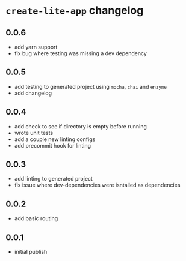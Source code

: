 # `create-lite-app` changelog
## 0.0.6
- add yarn support
- fix bug where testing was missing a dev dependency

## 0.0.5
- add testing to generated project using `mocha`, `chai` and `enzyme`
- add changelog

## 0.0.4
- add check to see if directory is empty before running
- wrote unit tests
- add a couple new linting configs
- add precommit hook for linting

## 0.0.3
- add linting to generated project
- fix issue where dev-dependencies were isntalled as dependencies

## 0.0.2
- add basic routing

## 0.0.1
- initial publish